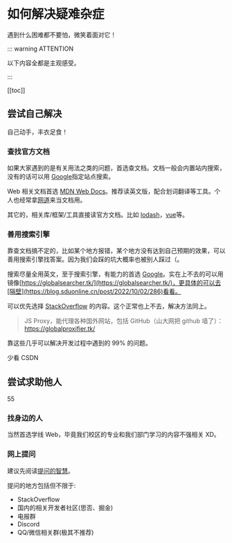 # 如何解决疑难杂症

遇到什么困难都不要怕，微笑着面对它！

::: warning ATTENTION

以下内容全都是主观感受。

:::

[[toc]]

## 尝试自己解决

自己动手，丰衣足食！

### 查找官方文档

如果大家遇到的是有关用法之类的问题，首选查文档。文档一般会内置站内搜索，没有的话可以用 [Google](https://www.google.com/)指定站点搜索。

Web 相关文档首选 [MDN Web
Docs](https://developer.mozilla.org/en-US/)。推荐读英文版，配合划词翻译等工具。个人也经常拿[网道](https://wangdoc.com/)来当文档用。

其它的，相关库/框架/工具直接读官方文档。比如 [lodash](https://lodash.com/)，[vue](https://vuejs.org/)等。

### 善用搜索引擎

靠查文档搞不定的，比如某个地方报错，某个地方没有达到自己预期的效果，可以善用搜索引擎找答案。因为我们会踩的坑大概率也被别人踩过（。

搜索尽量全用英文，至于搜索引擎，有能力的首选 [Google](https://www.google.com/)。实在上不去的可以用镜像[https://globalsearcher.tk/](https://globalsearcher.tk/)，更具体的可以去[隔壁](https://blog.sduonline.cn/post/2022/10/02/286)看看。

可以优先选择 [StackOverflow](https://stackoverflow.com/) 的内容。这个正常也上不去，解决方法同上。

> JS Proxy，能代理各种国外网站，包括 GitHub（山大网把 github 墙了）：<https://globalproxifier.tk/>

靠这些几乎可以解决开发过程中遇到的 99% 的问题。

少看 CSDN

## 尝试求助他人

55

### 找身边的人

当然首选学线 Web，毕竟我们校区的专业和我们部门学习的内容不强相关 XD。

### 网上提问

建议先阅读[提问的智慧](https://github.com/ryanhanwu/How-To-Ask-Questions-The-Smart-Way/blob/main/README-zh_CN.md)。

提问的地方包括但不限于:

- StackOverflow
- 国内的相关开发者社区(思否、掘金)
- 电报群
- Discord
- QQ/微信相关群(极其不推荐)
